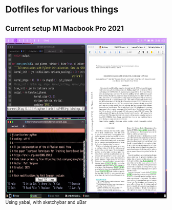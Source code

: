 # Dotfiles for various things
## Current setup M1 Macbook Pro 2021
<img src="demo.png" height="500"> 
Using yabai, with sketchybar and uBar


